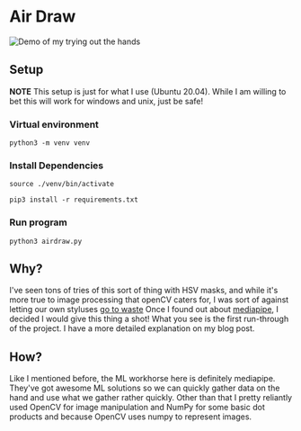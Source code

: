 # Air Draw
![Demo of my trying out the hands](./demo.gif)

## Setup
<b>NOTE</b> This setup is just for what I use (Ubuntu 20.04). While I am willing to bet this will work for windows and unix, just be safe!
### Virtual environment
`python3 -m venv venv`
### Install Dependencies
`source ./venv/bin/activate`

`pip3 install -r requirements.txt`
### Run program
`python3 airdraw.py`

## Why?
I've seen tons of tries of this sort of thing with HSV masks, and while it's more true to image processing that openCV caters for, I was sort of against letting our own styluses [go to waste](https://github.com/arefmalek/airdraw/blob/main/demo.gif)
Once I found out about [mediapipe](https://google.github.io/mediapipe/), I decided I would give this thing a shot! What you see is the first run-through of the project. I have a more detailed explanation on my blog post.

## How?
Like I mentioned before, the ML workhorse here is definitely mediapipe. They've got awesome ML solutions so we can quickly gather data on the hand and use what we gather rather quickly. Other than that I pretty reliantly used OpenCV for image manipulation and NumPy for some basic dot products and because OpenCV uses numpy to represent images.
